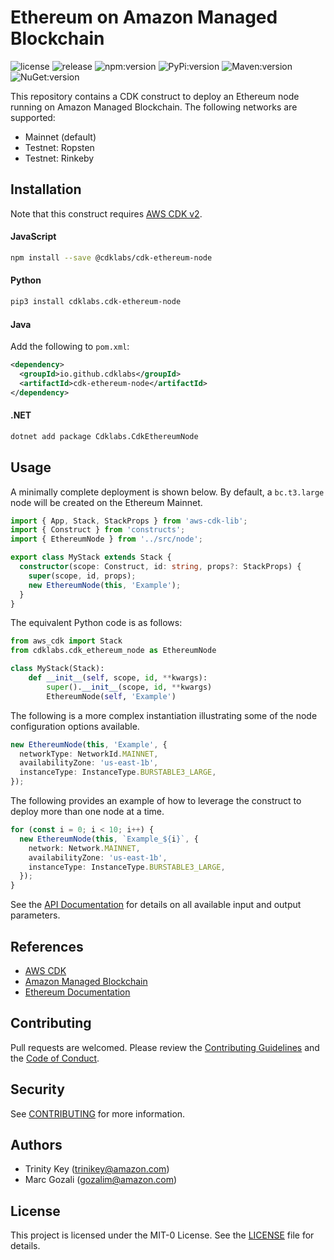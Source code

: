 # Ethereum on Amazon Managed Blockchain

![license](https://img.shields.io/github/license/cdklabs/cdk-ethereum-node?color=green)
![release](https://img.shields.io/github/v/release/cdklabs/cdk-ethereum-node?color=green)
![npm:version](https://img.shields.io/npm/v/@cdklabs/cdk-ethereum-node?color=blue)
![PyPi:version](https://img.shields.io/pypi/v/cdklabs.cdk-ethereum-node?color=blue)
![Maven:version](https://img.shields.io/maven-central/v/io.github.cdklabs/cdk-ethereum-node?color=blue&label=maven)
![NuGet:version](https://img.shields.io/nuget/v/Cdklabs.CdkEthereumNode?color=blue)

This repository contains a CDK construct to deploy an Ethereum node running
on Amazon Managed Blockchain. The following networks are supported:

*  Mainnet (default)
*  Testnet: Ropsten
*  Testnet: Rinkeby

<!-- TODO: add a documentation note here about Goerli network -->


## Installation

Note that this construct requires [AWS CDK v2](https://docs.aws.amazon.com/cdk/v2/guide/getting_started.html#getting_started_install).

#### JavaScript

```bash
npm install --save @cdklabs/cdk-ethereum-node
```

#### Python

```bash
pip3 install cdklabs.cdk-ethereum-node
```

#### Java

Add the following to `pom.xml`:

```xml
<dependency>
  <groupId>io.github.cdklabs</groupId>
  <artifactId>cdk-ethereum-node</artifactId>
</dependency>
```

#### .NET

```bash
dotnet add package Cdklabs.CdkEthereumNode
```


## Usage

A minimally complete deployment is shown below. By default,
a `bc.t3.large` node will be created on the Ethereum Mainnet.

```typescript
import { App, Stack, StackProps } from 'aws-cdk-lib';
import { Construct } from 'constructs';
import { EthereumNode } from '../src/node';

export class MyStack extends Stack {
  constructor(scope: Construct, id: string, props?: StackProps) {
    super(scope, id, props);
    new EthereumNode(this, 'Example');
  }
}

```

The equivalent Python code is as follows:

```python
from aws_cdk import Stack
from cdklabs.cdk_ethereum_node as EthereumNode

class MyStack(Stack):
    def __init__(self, scope, id, **kwargs):
        super().__init__(scope, id, **kwargs)
        EthereumNode(self, 'Example')
```

The following is a more complex instantiation illustrating some of the node configuration options available.

```typescript
new EthereumNode(this, 'Example', {
  networkType: NetworkId.MAINNET,
  availabilityZone: 'us-east-1b',
  instanceType: InstanceType.BURSTABLE3_LARGE,
});
```

The following provides an example of how to leverage the construct to deploy more than one node at a time.

```typescript
for (const i = 0; i < 10; i++) {
  new EthereumNode(this, `Example_${i}`, {
    network: Network.MAINNET,
    availabilityZone: 'us-east-1b',
    instanceType: InstanceType.BURSTABLE3_LARGE,
  });
}
```

See the [API Documentation](API.md) for details on all available input and output parameters.


## References

*  [AWS CDK](https://docs.aws.amazon.com/cdk/v2/guide/home.html)
*  [Amazon Managed Blockchain](https://aws.amazon.com/managed-blockchain/)
*  [Ethereum Documentation](https://ethereum.org/en/developers/docs/)


## Contributing

Pull requests are welcomed. Please review the [Contributing Guidelines](CONTRIBUTING.md)
and the [Code of Conduct](CODE_OF_CONDUCT.md).


## Security

See [CONTRIBUTING](CONTRIBUTING.md#security-issue-notifications) for more information.


## Authors

*  Trinity Key (trinikey@amazon.com)
*  Marc Gozali (gozalim@amazon.com)


## License

This project is licensed under the MIT-0 License. See the [LICENSE](LICENSE) file for details.
